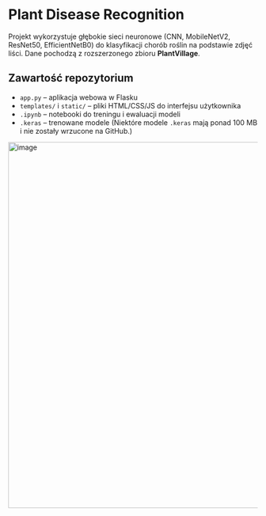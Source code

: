 # Plant Disease Recognition

Projekt wykorzystuje głębokie sieci neuronowe (CNN, MobileNetV2, ResNet50, EfficientNetB0) do klasyfikacji chorób roślin na podstawie zdjęć liści. Dane pochodzą z rozszerzonego zbioru **PlantVillage**.

## Zawartość repozytorium

- `app.py` – aplikacja webowa w Flasku
- `templates/` i `static/` – pliki HTML/CSS/JS do interfejsu użytkownika
- `.ipynb` – notebooki do treningu i ewaluacji modeli
- `.keras` – trenowane modele (Niektóre modele `.keras` mają ponad 100 MB i nie zostały wrzucone na GitHub.)
<img width="752" height="740" alt="image" src="https://github.com/user-attachments/assets/c896137f-3bde-4939-8619-cf497848107e" />
